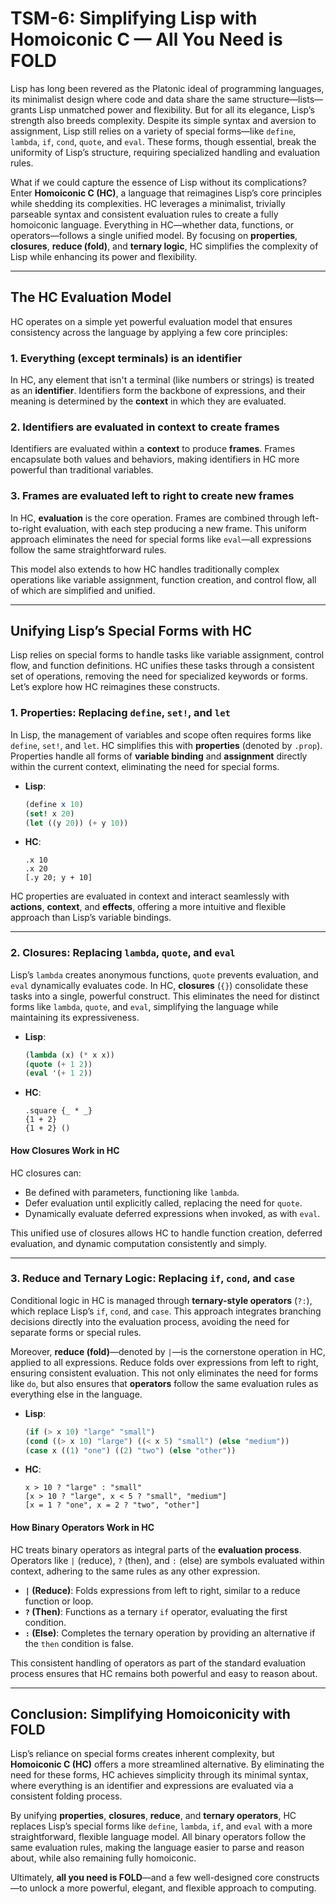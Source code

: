 # TSM-6: Simplifying Lisp with Homoiconic C — All You Need is FOLD

Lisp has long been revered as the Platonic ideal of programming languages, its minimalist design where code and data share the same structure—lists—grants Lisp unmatched power and flexibility. But for all its elegance, Lisp’s strength also breeds complexity. Despite its simple syntax and aversion to assignment, Lisp still relies on a variety of special forms—like `define`, `lambda`, `if`, `cond`, `quote`, and `eval`. These forms, though essential, break the uniformity of Lisp’s structure, requiring specialized handling and evaluation rules.

What if we could capture the essence of Lisp without its complications? Enter **Homoiconic C (HC)**, a language that reimagines Lisp’s core principles while shedding its complexities. HC leverages a minimalist, trivially parseable syntax and consistent evaluation rules to create a fully homoiconic language. Everything in HC—whether data, functions, or operators—follows a single unified model. By focusing on **properties**, **closures**, **reduce (fold)**, and **ternary logic**, HC simplifies the complexity of Lisp while enhancing its power and flexibility.

---

## The HC Evaluation Model

HC operates on a simple yet powerful evaluation model that ensures consistency across the language by applying a few core principles:

### 1. **Everything (except terminals) is an identifier**

In HC, any element that isn't a terminal (like numbers or strings) is treated as an **identifier**. Identifiers form the backbone of expressions, and their meaning is determined by the **context** in which they are evaluated.

### 2. **Identifiers are evaluated in context to create frames**

Identifiers are evaluated within a **context** to produce **frames**. Frames encapsulate both values and behaviors, making identifiers in HC more powerful than traditional variables.

### 3. **Frames are evaluated left to right to create new frames**

In HC, **evaluation** is the core operation. Frames are combined through left-to-right evaluation, with each step producing a new frame. This uniform approach eliminates the need for special forms like `eval`—all expressions follow the same straightforward rules.

This model also extends to how HC handles traditionally complex operations like variable assignment, function creation, and control flow, all of which are simplified and unified.

---

## Unifying Lisp’s Special Forms with HC

Lisp relies on special forms to handle tasks like variable assignment, control flow, and function definitions. HC unifies these tasks through a consistent set of operations, removing the need for specialized keywords or forms. Let’s explore how HC reimagines these constructs.

### 1. **Properties: Replacing `define`, `set!`, and `let`**

In Lisp, the management of variables and scope often requires forms like `define`, `set!`, and `let`. HC simplifies this with **properties** (denoted by `.prop`). Properties handle all forms of **variable binding** and **assignment** directly within the current context, eliminating the need for special forms.

- **Lisp**:
  ```scheme
  (define x 10)
  (set! x 20)
  (let ((y 20)) (+ y 10))
  ```

- **HC**:
  ```
  .x 10
  .x 20
  [.y 20; y + 10]
  ```

HC properties are evaluated in context and interact seamlessly with **actions**, **context**, and **effects**, offering a more intuitive and flexible approach than Lisp’s variable bindings.

---

### 2. **Closures: Replacing `lambda`, `quote`, and `eval`**

Lisp’s `lambda` creates anonymous functions, `quote` prevents evaluation, and `eval` dynamically evaluates code. In HC, **closures** (`{}`) consolidate these tasks into a single, powerful construct. This eliminates the need for distinct forms like `lambda`, `quote`, and `eval`, simplifying the language while maintaining its expressiveness.

- **Lisp**:
  ```scheme
  (lambda (x) (* x x))
  (quote (+ 1 2))
  (eval '(+ 1 2))
  ```

- **HC**:
  ```
  .square {_ * _}
  {1 + 2}
  {1 + 2} ()
  ```

#### **How Closures Work in HC**

HC closures can:
- Be defined with parameters, functioning like `lambda`.
- Defer evaluation until explicitly called, replacing the need for `quote`.
- Dynamically evaluate deferred expressions when invoked, as with `eval`.

This unified use of closures allows HC to handle function creation, deferred evaluation, and dynamic computation consistently and simply.

---

### 3. **Reduce and Ternary Logic: Replacing `if`, `cond`, and `case`**

Conditional logic in HC is managed through **ternary-style operators** (`?:`), which replace Lisp’s `if`, `cond`, and `case`. This approach integrates branching decisions directly into the evaluation process, avoiding the need for separate forms or special rules.

Moreover, **reduce (fold)**—denoted by `|`—is the cornerstone operation in HC, applied to all expressions. Reduce folds over expressions from left to right, ensuring consistent evaluation. This not only eliminates the need for forms like `do`, but also ensures that **operators** follow the same evaluation rules as everything else in the language.

- **Lisp**:
  ```scheme
  (if (> x 10) "large" "small")
  (cond ((> x 10) "large") ((< x 5) "small") (else "medium"))
  (case x ((1) "one") ((2) "two") (else "other"))
  ```

- **HC**:
  ```
  x > 10 ? "large" : "small"
  [x > 10 ? "large", x < 5 ? "small", "medium"]
  [x = 1 ? "one", x = 2 ? "two", "other"]
  ```

#### **How Binary Operators Work in HC**

HC treats binary operators as integral parts of the **evaluation process**. Operators like `|` (reduce), `?` (then), and `:` (else) are symbols evaluated within context, adhering to the same rules as any other expression.

- **`|` (Reduce)**: Folds expressions from left to right, similar to a reduce function or loop.
- **`?` (Then)**: Functions as a ternary `if` operator, evaluating the first condition.
- **`:` (Else)**: Completes the ternary operation by providing an alternative if the `then` condition is false.

This consistent handling of operators as part of the standard evaluation process ensures that HC remains both powerful and easy to reason about.

---

## Conclusion: Simplifying Homoiconicity with FOLD

Lisp’s reliance on special forms creates inherent complexity, but **Homoiconic C (HC)** offers a more streamlined alternative. By eliminating the need for these forms, HC achieves simplicity through its minimal syntax, where everything is an identifier and expressions are evaluated via a consistent folding process.

By unifying **properties**, **closures**, **reduce**, and **ternary operators**, HC replaces Lisp’s special forms like `define`, `lambda`, `if`, and `eval` with a more straightforward, flexible language model. All binary operators follow the same evaluation rules, making the language easier to parse and reason about, while also remaining fully homoiconic.

Ultimately, **all you need is FOLD**—and a few well-designed core constructs—to unlock a more powerful, elegant, and flexible approach to computing.
